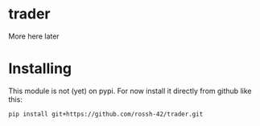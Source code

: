 # trader

More here later

# Installing

This module is not (yet) on pypi.  For now install it directly from github like this:

```pip install git+https://github.com/rossh-42/trader.git```
